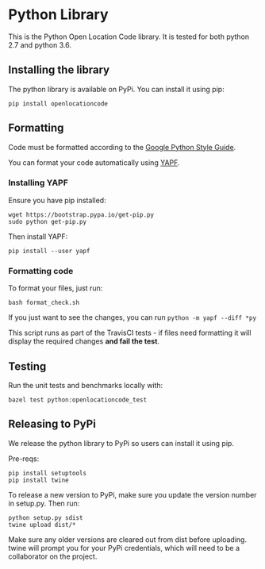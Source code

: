 # Python Library

This is the Python Open Location Code library. It is tested for both python 2.7
and python 3.6.

## Installing the library

The python library is available on PyPi. You can install it using pip:

```
pip install openlocationcode
```

## Formatting

Code must be formatted according to the
[Google Python Style Guide](http://google.github.io/styleguide/pyguide.html).

You can format your code automatically using
[YAPF](https://github.com/google/yapf/).

### Installing YAPF

Ensure you have pip installed:

```
wget https://bootstrap.pypa.io/get-pip.py
sudo python get-pip.py
```

Then install YAPF:

```
pip install --user yapf
```

### Formatting code

To format your files, just run:

```
bash format_check.sh
```

If you just want to see the changes, you can run `python -m yapf --diff *py`

This script runs as part of the TravisCI tests - if files need formatting it
will display the required changes **and fail the test**.


## Testing

Run the unit tests and benchmarks locally with:

```
bazel test python:openlocationcode_test
```


## Releasing to PyPi

We release the python library to PyPi so users can install it using pip.

Pre-reqs:

```
pip install setuptools
pip install twine
```

To release a new version to PyPi, make sure you update the version number in setup.py. Then run:

```
python setup.py sdist
twine upload dist/*
```

Make sure any older versions are cleared out from dist before uploading. twine will prompt you for your PyPi credentials, which will need to be a collaborator on the project.
